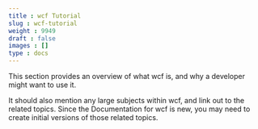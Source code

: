 ```yaml
---
title : wcf Tutorial
slug : wcf-tutorial
weight : 9949
draft : false
images : []
type : docs
---
```


This section provides an overview of what wcf is, and why a developer might want to use it.

It should also mention any large subjects within wcf, and link out to the related topics.  Since the Documentation for wcf is new, you may need to create initial versions of those related topics.

